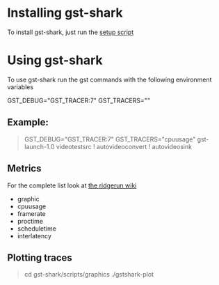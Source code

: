 # Installing gst-shark
To install gst-shark, just run the [setup script](./setup.sh)

# Using gst-shark

To use gst-shark run the gst commands with the following environment variables

GST_DEBUG="GST_TRACER:7" GST_TRACERS="<Metric>"

## Example:

> GST_DEBUG="GST_TRACER:7" GST_TRACERS="cpuusage" gst-launch-1.0 videotestsrc ! autovideoconvert ! autovideosink

## Metrics
For the complete list look at [the ridgerun wiki](https://developer.ridgerun.com/wiki/index.php/GstShark_-_Tracers)
* graphic
* cpuusage
* framerate
* proctime
* scheduletime
* interlatency

## Plotting traces
> cd gst-shark/scripts/graphics
> ./gstshark-plot <Path to log output dir>
